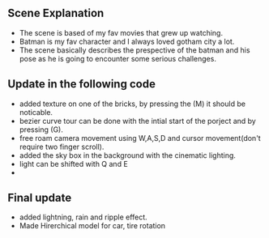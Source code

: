 ## Scene Explanation
- The scene is based of my fav movies that grew up watching.
- Batman is my fav character and I always loved gotham city a lot.
- The scene basically describes the prespective of the batman and his pose as he is going to encounter some serious challenges.


## Update in the following code
- added texture on one of the bricks, by pressing the (M) it should be noticable.
- bezier curve tour can be done with the intial start of the porject and by pressing (G).
- free roam camera movement using W,A,S,D and cursor movement(don't require two finger scroll).
- added the sky box in the background with the cinematic lighting.
- light can be shifted with Q and E
- 
## Final update
- added lightning, rain and ripple effect.
- Made Hirerchical model for car, tire rotation